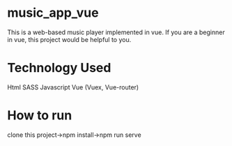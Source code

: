 # music_app_vue
This is a web-based music player implemented in vue.
If you are a beginner in vue, this project would be helpful to you.
# Technology Used
Html SASS Javascript Vue (Vuex, Vue-router)
# How to run
clone this project->npm install->npm run serve
